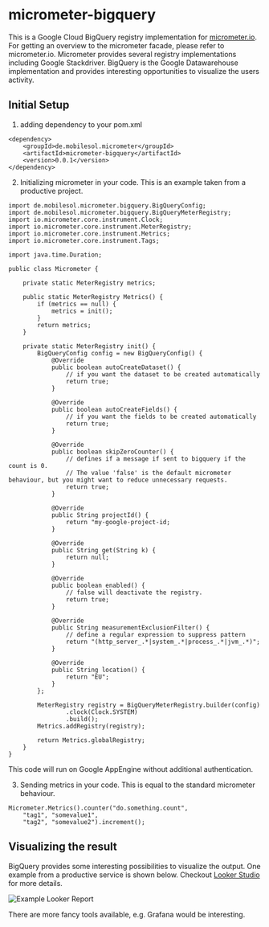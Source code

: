 # micrometer-bigquery

This is a Google Cloud BigQuery registry implementation for [micrometer.io](https://github.com/micrometer-metrics/micrometer).
For getting an overview to the micrometer facade, please refer to micrometer.io.
Micrometer provides several registry implementations including Google Stackdriver. BigQuery is the Google Datawarehouse implementation and
provides interesting opportunities to visualize the users activity.

## Initial Setup

1. adding dependency to your pom.xml

```
<dependency>
    <groupId>de.mobilesol.micrometer</groupId>
    <artifactId>micrometer-bigquery</artifactId>
    <version>0.0.1</version>
</dependency>
```

2. Initializing micrometer in your code. This is an example taken from a productive project.
```
import de.mobilesol.micrometer.bigquery.BigQueryConfig;
import de.mobilesol.micrometer.bigquery.BigQueryMeterRegistry;
import io.micrometer.core.instrument.Clock;
import io.micrometer.core.instrument.MeterRegistry;
import io.micrometer.core.instrument.Metrics;
import io.micrometer.core.instrument.Tags;

import java.time.Duration;

public class Micrometer {

    private static MeterRegistry metrics;

    public static MeterRegistry Metrics() {
        if (metrics == null) {
            metrics = init();
        }
        return metrics;
    }

    private static MeterRegistry init() {
        BigQueryConfig config = new BigQueryConfig() {
            @Override
            public boolean autoCreateDataset() {
                // if you want the dataset to be created automatically
                return true;
            }

            @Override
            public boolean autoCreateFields() {
                // if you want the fields to be created automatically
                return true;
            }

            @Override
            public boolean skipZeroCounter() {
                // defines if a message if sent to bigquery if the count is 0.
                // The value 'false' is the default micrometer behaviour, but you might want to reduce unnecessary requests.  
                return true;
            }

            @Override
            public String projectId() {
                return "my-google-project-id;
            }

            @Override
            public String get(String k) {
                return null;
            }

            @Override
            public boolean enabled() {
                // false will deactivate the registry.
                return true;
            }

            @Override
            public String measurementExclusionFilter() {
                // define a regular expression to suppress pattern
                return "(http_server_.*|system_.*|process_.*|jvm_.*)";
            }

            @Override
            public String location() {
                return "EU";
            }
        };

        MeterRegistry registry = BigQueryMeterRegistry.builder(config)
                .clock(Clock.SYSTEM)
                .build();
        Metrics.addRegistry(registry);

        return Metrics.globalRegistry;
    }
}

```
This code will run on Google AppEngine without additional authentication.

3. Sending metrics in your code. This is equal to the standard micrometer behaviour.
```
Micrometer.Metrics().counter("do.something.count",
    "tag1", "somevalue1",
    "tag2", "somevalue2").increment();
```

## Visualizing the result

BigQuery provides some interesting possibilities to visualize the output.
One example from a productive service is shown below. Checkout
[Looker Studio](https://cloud.google.com/looker-studio) for more details.

![Example Looker Report](https://quaestio24.de/images/looker.jpg)

There are more fancy tools available, e.g. Grafana would be interesting.

